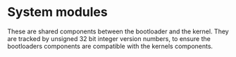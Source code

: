 # System modules

These are shared components between the bootloader and the kernel. They are tracked by
unsigned 32 bit integer version numbers, to ensure the bootloaders components are compatible
with the kernels components.
